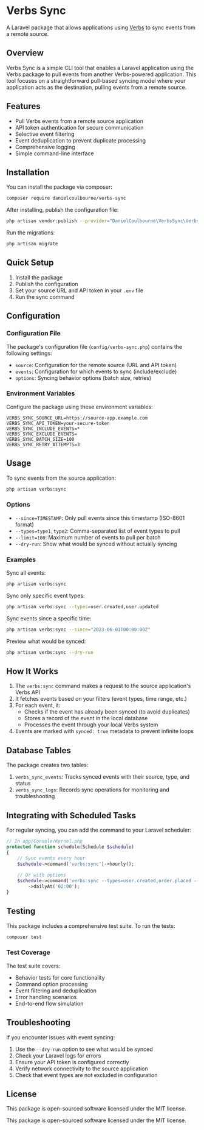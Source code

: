 # Verbs Sync

A Laravel package that allows applications using [Verbs](https://verbs.thunk.dev) to sync events from a remote source.

## Overview

Verbs Sync is a simple CLI tool that enables a Laravel application using the Verbs package to pull events from another Verbs-powered application. This tool focuses on a straightforward pull-based syncing model where your application acts as the destination, pulling events from a remote source.

## Features

- Pull Verbs events from a remote source application
- API token authentication for secure communication
- Selective event filtering
- Event deduplication to prevent duplicate processing
- Comprehensive logging
- Simple command-line interface

## Installation

You can install the package via composer:

```bash
composer require danielcoulbourne/verbs-sync
```

After installing, publish the configuration file:

```bash
php artisan vendor:publish --provider="DanielCoulbourne\VerbsSync\VerbsSyncServiceProvider"
```

Run the migrations:

```bash
php artisan migrate
```

## Quick Setup

1. Install the package
2. Publish the configuration
3. Set your source URL and API token in your `.env` file
4. Run the sync command

## Configuration

### Configuration File

The package's configuration file (`config/verbs-sync.php`) contains the following settings:

- `source`: Configuration for the remote source (URL and API token)
- `events`: Configuration for which events to sync (include/exclude)
- `options`: Syncing behavior options (batch size, retries)

### Environment Variables

Configure the package using these environment variables:

```
VERBS_SYNC_SOURCE_URL=https://source-app.example.com
VERBS_SYNC_API_TOKEN=your-secure-token
VERBS_SYNC_INCLUDE_EVENTS=*
VERBS_SYNC_EXCLUDE_EVENTS=
VERBS_SYNC_BATCH_SIZE=100
VERBS_SYNC_RETRY_ATTEMPTS=3
```

## Usage

To sync events from the source application:

```bash
php artisan verbs:sync
```

### Options

- `--since=TIMESTAMP`: Only pull events since this timestamp (ISO-8601 format)
- `--types=type1,type2`: Comma-separated list of event types to pull
- `--limit=100`: Maximum number of events to pull per batch
- `--dry-run`: Show what would be synced without actually syncing

### Examples

Sync all events:
```bash
php artisan verbs:sync
```

Sync only specific event types:
```bash
php artisan verbs:sync --types=user.created,user.updated
```

Sync events since a specific time:
```bash
php artisan verbs:sync --since="2023-06-01T00:00:00Z"
```

Preview what would be synced:
```bash
php artisan verbs:sync --dry-run
```

## How It Works

1. The `verbs:sync` command makes a request to the source application's Verbs API
2. It fetches events based on your filters (event types, time range, etc.)
3. For each event, it:
   - Checks if the event has already been synced (to avoid duplicates)
   - Stores a record of the event in the local database
   - Processes the event through your local Verbs system
4. Events are marked with `synced: true` metadata to prevent infinite loops

## Database Tables

The package creates two tables:

1. `verbs_sync_events`: Tracks synced events with their source, type, and status
2. `verbs_sync_logs`: Records sync operations for monitoring and troubleshooting

## Integrating with Scheduled Tasks

For regular syncing, you can add the command to your Laravel scheduler:

```php
// In app/Console/Kernel.php
protected function schedule(Schedule $schedule)
{
    // Sync events every hour
    $schedule->command('verbs:sync')->hourly();
    
    // Or with options
    $schedule->command('verbs:sync --types=user.created,order.placed --limit=200')
        ->dailyAt('02:00');
}
```

## Testing

This package includes a comprehensive test suite. To run the tests:

```bash
composer test
```

### Test Coverage

The test suite covers:

- Behavior tests for core functionality
- Command option processing
- Event filtering and deduplication
- Error handling scenarios
- End-to-end flow simulation

## Troubleshooting

If you encounter issues with event syncing:

1. Use the `--dry-run` option to see what would be synced
2. Check your Laravel logs for errors
3. Ensure your API token is configured correctly
4. Verify network connectivity to the source application
5. Check that event types are not excluded in configuration

## License

This package is open-sourced software licensed under the MIT license.

This package is open-sourced software licensed under the MIT license.